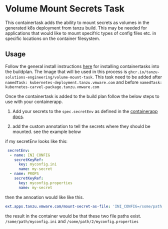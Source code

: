 # Volume Mount Secrets Task

This containertask adds the ability to mount secrets as volumes in the generated k8s deployment from tanzu build. This may be needed for applications that would like to mount specifric types of config files etc. in specific locations on the container filesystem.


## Usage

Follow the general install instructions [here](../README.md#installing-a-container-task) for installing containertasks into the buildplan. The Image that will be used in this process is `ghcr.io/tanzu-solutions-engineering/volume-mount-task`. This task need to be added after `namedTask: kubernetes-deployment.tanzu.vmware.com` and before `namedTask: kubernetes-carvel-package.tanzu.vmware.com`

Once the containertask is added to the build plan follow the below steps to use with your containerapp.


1. Add your secrets to the `spec.secretEnv` as defined in the [containerapp docs](https://techdocs.broadcom.com/us/en/vmware-tanzu/platform/tanzu-platform/saas/tnz-platform/spaces-how-to-monitor-scale-apps-configure-env-vars.html). 

2. add the custom annotation to tell the secrets where they should be mounted. see the example below

if my  secretEnv looks like this:
```yaml
 secretEnv:
  - name: INI_CONFIG
    secretKeyRef:
      key: myconfig.ini
      name: my-secret
  - name: PROPS
    secretKeyRef:
      key: myconfig.properties
      name: my-secret
```

then the annoation would like like this.  

```yaml
ext.apps.tanzu.vmware.com/mount-secret-as-file: 'INI_CONFIG=/some/path,PROPS=/some/path/2'
```

the result in the container would be that these two file paths exist. `/some/path/myconfig.ini` and `/some/path/2/myconfig.properties`